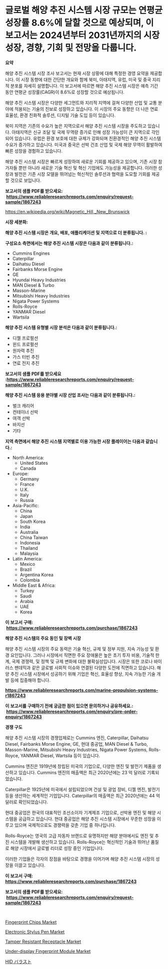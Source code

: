 <p><h1>글로벌 해양 추진 시스템 시장 규모는 연평균 성장률 8.6%에 달할 것으로 예상되며, 이 보고서는 2024년부터 2031년까지의 시장 성장, 경향, 기회 및 전망을 다룹니다.</h1></p><p><strong>요약</strong></p>
<p><p>해양 추진 시스템 시장 조사 보고서는 현재 시장 상황에 대해 특정한 경영 요약을 제공합니다. 이 시장 동향에 대한 간단한 개요와 함께 북미, 아태지역, 유럽, 미국 및 중국 지리적 분포를 자세히 설명합니다. 이 보고서에 따르면 해양 추진 시스템 시장은 예측 기간 동안 연평균 성장률(CAGR)이 8.6%로 성장할 것으로 예상됩니다.</p><p>해양 추진 시스템 시장은 다양한 세그먼트와 지리적 지역에 걸쳐 다양한 산업 및 교통 분야에 적용되는 기술의 진보로 성장하고 있습니다. 이 시장의 주요 동향은 더 나은 연료 효율성, 환경 친화적 솔루션, 디지털 기술 도입 등이 있습니다.</p><p>북미 지역은 기존의 수요가 높은 지역으로서 해양 추진 시스템 시장을 주도하고 있습니다. 아태지역은 신규 조달 및 국제 무역량 증가로 인해 성장 가능성이 큰 지역으로 각인되어 있습니다. 유럽은 환경 보호에 대한 규제가 강화되며 친환경적인 해양 추진 시스템 수요가 증가하고 있습니다. 미국과 중국은 선박 건조 산업 및 국제 해양 무역이 활발하여 빠른 성장을 경험하고 있습니다.</p><p>해양 추진 시스템 시장은 빠르게 성장하여 새로운 기회를 제공하고 있으며, 기존 시장 참가자들 뿐만 아니라 새로운 기술 혁신 및 혁신 기업에도 가능성을 제공합니다. 이러한 성장과 발전은 기존 시장 모델을 뛰어넘는 혁신적인 솔루션과 협력을 도모할 기회를 제공할 것으로 보입니다.</p></p>
<p><strong>보고서의 샘플 PDF를 받으세요: &nbsp;<a href="https://www.reliableresearchreports.com/enquiry/request-sample/1867243">https://www.reliableresearchreports.com/enquiry/request-sample/1867243</a></strong></p>
<p><a href="https://en.wikipedia.org/wiki/Magnetic_Hill,_New_Brunswick">https://en.wikipedia.org/wiki/Magnetic_Hill,_New_Brunswick</a></p>
<p><strong>시장 세분화:</strong></p>
<p><strong> 해양 추진 시스템 시장은 개요, 배포, 애플리케이션 및 지역으로 더 분류됩니다. :</strong></p>
<p><strong>구성요소 측면에서는 해양 추진 시스템 시장은 다음과 같이 분류됩니다.:</strong></p>
<p><ul><li>Cummins Engines</li><li>Caterpillar</li><li>Daihatsu Diesel</li><li>Fairbanks Morse Engine</li><li>GE</li><li>Hyundai Heavy Industries</li><li>MAN Diesel & Turbo</li><li>Masson-Marine</li><li>Mitsubishi Heavy Industries</li><li>Nigata Power Systems</li><li>Rolls-Royce</li><li>YANMAR Diesel</li><li>Wartsila</li></ul></p>
<p><strong> 해양 추진 시스템 유형별 시장 분석은 다음과 같이 분류됩니다.:</strong></p>
<p><ul><li>디젤 프로펄션</li><li>윈드 프로펄션</li><li>원자력 추진</li><li>가스 터빈 추진</li><li>연료 전지 추진</li></ul></p>
<p><strong>보고서의 샘플 PDF를 받으세요 :<a href="https://www.reliableresearchreports.com/enquiry/request-sample/1867243">https://www.reliableresearchreports.com/enquiry/request-sample/1867243</a></strong></p>
<p><strong> 해양 추진 시스템 응용 분야별 시장 산업 조사는 다음과 같이 분류됩니다.:</strong></p>
<p><ul><li>벌크 캐리어</li><li>컨테이너 선박</li><li>여객 선박</li><li>바지선</li><li>기타</li></ul></p>
<p><strong>지역 측면에서 해양 추진 시스템 지역별로 이용 가능한 시장 플레이어는 다음과 같습니다.:</strong></p>
<p><ul>
    <li>
        North America:
        <ul>
            <li>United States</li>
            <li>Canada</li>
        </ul>
    </li>
    <li>
        Europe:
        <ul>
            <li>Germany</li>
            <li>France</li>
            <li>U.K.</li>
            <li>Italy</li>
            <li>Russia</li>
        </ul>
    </li>
    <li>
        Asia-Pacific:
        <ul>
            <li>China</li>
            <li>Japan</li>
            <li>South Korea</li>
            <li>India</li>
            <li>Australia</li>
            <li>China Taiwan</li>
            <li>Indonesia</li>
            <li>Thailand</li>
            <li>Malaysia</li>
        </ul>
    </li>
    <li>
        Latin America:
        <ul>
            <li>Mexico</li>
            <li>Brazil</li>
            <li>Argentina Korea</li>
            <li>Colombia</li>
        </ul>
    </li>
    <li>
        Middle East & Africa:
        <ul>
            <li>Turkey</li>
            <li>Saudi</li>
            <li>Arabia</li>
            <li>UAE</li>
            <li>Korea</li>
        </ul>
    </li>
    </ul></p>
<p><strong>이 보고서 구매: &nbsp;<a href="https://www.reliableresearchreports.com/purchase/1867243">https://www.reliableresearchreports.com/purchase/1867243</a></strong></p>
<p><strong>해양 추진 시스템의 주요 동인 및 장벽 시장</strong></p>
<p><p>해양 추진 시스템 시장의 주요 동력은 기술 혁신, 규제 및 정부 지원, 지속 가능성 및 환경 요인입니다. 그러나 시장에서 직면한 주요 장애물은 높은 초기 투자 비용, 기술적 한계, 국제 경쟁력, 및 정책 및 규제 변화에 대한 불확실성입니다. 시장은 또한 코로나 바이러스 팬데믹과 같은 글로벌 사회적 이슈와 연결된 다양한 도전에 직면하고 있습니다. 해양 추진 시스템 시장에서 성공하기 위해 기업은 혁신, 효율성 향상, 지속 가능한 기술 개발 등에 집중해야 합니다.</p></p>
<p><strong><a href="https://www.reliableresearchreports.com/marine-propulsion-systems-r1867243">https://www.reliableresearchreports.com/marine-propulsion-systems-r1867243</a></strong></p>
<p><strong>이 보고서를 구매하기 전에 궁금한 점이 있으면 문의하거나 공유하세요.: &nbsp;<a href="https://www.reliableresearchreports.com/enquiry/pre-order-enquiry/1867243">https://www.reliableresearchreports.com/enquiry/pre-order-enquiry/1867243</a></strong></p>
<p><strong>경쟁 구도</strong></p>
<p><p>해양 추진 시스템 시장의 경쟁업체로는 Cummins 엔진, Caterpillar, Daihatsu Diesel, Fairbanks Morse Engine, GE, 현대 중공업, MAN Diesel & Turbo, Masson-Marine, Mitsubishi Heavy Industries, Nigata Power Systems, Rolls-Royce, YANMAR Diesel, Wartsila 등이 있습니다.</p><p>Cummins 엔진은 1919년에 창립된 미국의 기업으로, 다양한 엔진 및 발전기 제품을 생산하고 있습니다. Cummins 엔진의 매출액은 최근 2020년에는 23 억 달러로 기록되었습니다.</p><p>Caterpillar은 1925년에 미국에서 설립되었으며 건설 및 광업 장비, 디젤 엔진, 발전기 등을 생산하는 세계적인 기업입니다. Caterpillar의 매출액은 최근 2020년에는 44 억 달러로 확인되었습니다.</p><p>현대 중공업은 한국의 대표적인 조선소이자 기계제조 기업으로, 선박용 엔진 및 해양 시스템을 공급하고 있습니다. 현대 중공업은 해양 추진 시스템 시장에서 꾸준한 성장을 이루고 있으며 국제적으로도 경쟁력을 갖춘 기업 중 하나입니다.</p><p>Rolls-Royce는 영국의 고급 자동차 브랜드로 유명하지만 해양 분야에서도 엔진 및 추진 시스템을 개발해 생산하고 있습니다. Rolls-Royce는 혁신적인 기술과 뛰어난 품질로 해양 시장에서 글로벌 리더로 성장 중인 기업입니다.</p><p>이러한 기업들은 각자의 장점을 바탕으로 경쟁을 이어가며 해양 추진 시스템 시장의 성장을 이끌고 있습니다.</p></p>
<p><strong>이 보고서 구매: &nbsp; <a href="https://www.reliableresearchreports.com/purchase/1867243">https://www.reliableresearchreports.com/purchase/1867243</a></strong></p>
<p><strong>보고서의 샘플 PDF를 받으세요: &nbsp;<a href="https://www.reliableresearchreports.com/enquiry/request-sample/1867243">https://www.reliableresearchreports.com/enquiry/request-sample/1867243</a></strong><strong></strong></p>
<p>&nbsp;</p>
<p><p><a href="https://issuu.com/reportprime-2/docs/fingerprint-chips-market-size-2030.pptx">Fingerprint Chips Market</a></p><p><a href="https://github.com/msbsaifansami/Market-Research-Report-List-1/blob/main/electronic-stylus-pen-market.md">Electronic Stylus Pen Market</a></p><p><a href="https://github.com/khlifeservices/Market-Research-Report-List-1/blob/main/tamper-resistant-receptacle-market.md">Tamper Resistant Receptacle Market</a></p><p><a href="https://issuu.com/reportprime-2/docs/under-display-fingerprint-module-ma_dd4c99af538794">Under-display Fingerprint Module Market</a></p><p><a href="https://medium.com/@novastamm2023/%E4%B8%96%E7%95%8C%E3%81%AEhid%E3%83%90%E3%83%A9%E3%82%B9%E3%83%88%E7%94%A3%E6%A5%AD%E8%AA%BF%E6%9F%BB%E3%83%AC%E3%83%9D%E3%83%BC%E3%83%88-%E7%AB%B6%E4%BA%89%E7%8A%B6%E6%B3%81-%E5%B8%82%E5%A0%B4%E8%A6%8F%E6%A8%A1-%E5%9C%B0%E5%9F%9F%E3%81%AE%E7%8F%BE%E7%8A%B6-%E4%BB%8A%E5%BE%8C%E3%81%AE%E5%B1%95%E6%9C%9B%E4%BA%88%E6%B8%AC-2024%E5%B9%B4-2031%E5%B9%B4-3ef8e6a25760">HID バラスト</a></p></p>